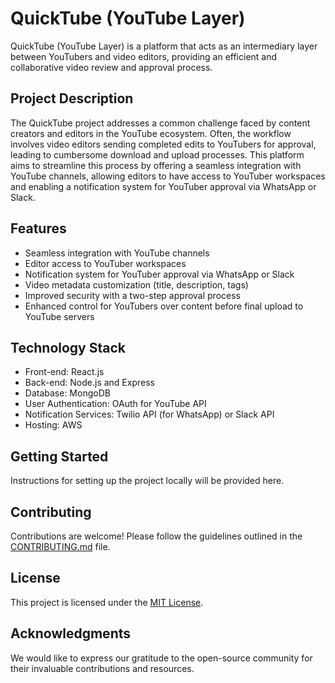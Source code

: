 # QuickTube (YouTube Layer)

QuickTube (YouTube Layer) is a platform that acts as an intermediary layer between YouTubers and video editors, providing an efficient and collaborative video review and approval process.

## Project Description

The QuickTube project addresses a common challenge faced by content creators and editors in the YouTube ecosystem. Often, the workflow involves video editors sending completed edits to YouTubers for approval, leading to cumbersome download and upload processes. This platform aims to streamline this process by offering a seamless integration with YouTube channels, allowing editors to have access to YouTuber workspaces and enabling a notification system for YouTuber approval via WhatsApp or Slack.

## Features

- Seamless integration with YouTube channels
- Editor access to YouTuber workspaces
- Notification system for YouTuber approval via WhatsApp or Slack
- Video metadata customization (title, description, tags)
- Improved security with a two-step approval process
- Enhanced control for YouTubers over content before final upload to YouTube servers

## Technology Stack

- Front-end: React.js
- Back-end: Node.js and Express
- Database: MongoDB
- User Authentication: OAuth for YouTube API
- Notification Services: Twilio API (for WhatsApp) or Slack API
- Hosting: AWS

## Getting Started

Instructions for setting up the project locally will be provided here.

## Contributing

Contributions are welcome! Please follow the guidelines outlined in the [CONTRIBUTING.md](CONTRIBUTING.md) file.

## License

This project is licensed under the [MIT License](LICENSE).

## Acknowledgments

We would like to express our gratitude to the open-source community for their invaluable contributions and resources.
